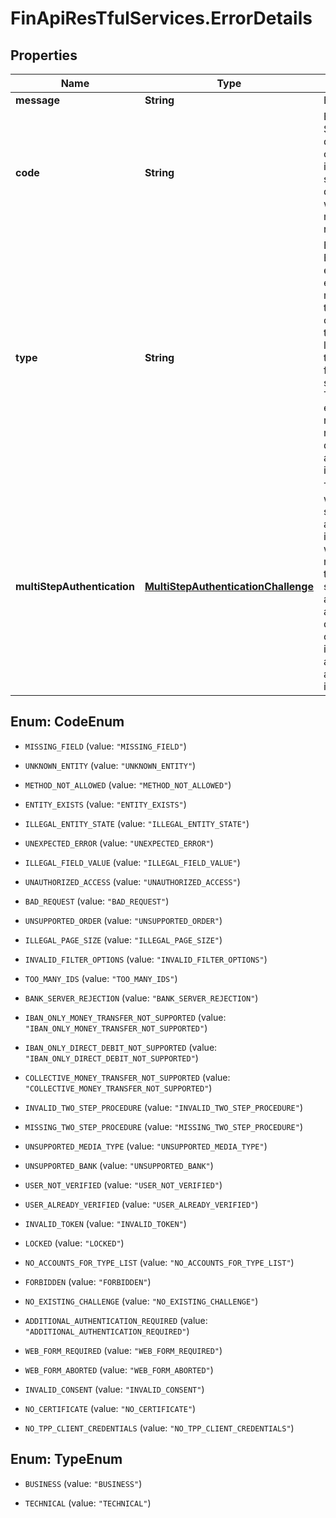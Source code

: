 # FinApiResTfulServices.ErrorDetails

## Properties
Name | Type | Description | Notes
------------ | ------------- | ------------- | -------------
**message** | **String** | Error message | [optional] 
**code** | **String** | Error code. See the documentation of the individual services for details about what values may be returned. | 
**type** | **String** | Error type. BUSINESS errors depict error messages in the language of the bank (or the preferred language) for the user, e.g. from a bank server. TECHNICAL errors are meant to be read by developers and depict internal errors. | 
**multiStepAuthentication** | [**MultiStepAuthenticationChallenge**](MultiStepAuthenticationChallenge.md) | This field is set when a multi-step authentication is required, i.e. when you need to repeat the original service call and provide additional data. The field contains information about what additional data is required. | [optional] 


<a name="CodeEnum"></a>
## Enum: CodeEnum


* `MISSING_FIELD` (value: `"MISSING_FIELD"`)

* `UNKNOWN_ENTITY` (value: `"UNKNOWN_ENTITY"`)

* `METHOD_NOT_ALLOWED` (value: `"METHOD_NOT_ALLOWED"`)

* `ENTITY_EXISTS` (value: `"ENTITY_EXISTS"`)

* `ILLEGAL_ENTITY_STATE` (value: `"ILLEGAL_ENTITY_STATE"`)

* `UNEXPECTED_ERROR` (value: `"UNEXPECTED_ERROR"`)

* `ILLEGAL_FIELD_VALUE` (value: `"ILLEGAL_FIELD_VALUE"`)

* `UNAUTHORIZED_ACCESS` (value: `"UNAUTHORIZED_ACCESS"`)

* `BAD_REQUEST` (value: `"BAD_REQUEST"`)

* `UNSUPPORTED_ORDER` (value: `"UNSUPPORTED_ORDER"`)

* `ILLEGAL_PAGE_SIZE` (value: `"ILLEGAL_PAGE_SIZE"`)

* `INVALID_FILTER_OPTIONS` (value: `"INVALID_FILTER_OPTIONS"`)

* `TOO_MANY_IDS` (value: `"TOO_MANY_IDS"`)

* `BANK_SERVER_REJECTION` (value: `"BANK_SERVER_REJECTION"`)

* `IBAN_ONLY_MONEY_TRANSFER_NOT_SUPPORTED` (value: `"IBAN_ONLY_MONEY_TRANSFER_NOT_SUPPORTED"`)

* `IBAN_ONLY_DIRECT_DEBIT_NOT_SUPPORTED` (value: `"IBAN_ONLY_DIRECT_DEBIT_NOT_SUPPORTED"`)

* `COLLECTIVE_MONEY_TRANSFER_NOT_SUPPORTED` (value: `"COLLECTIVE_MONEY_TRANSFER_NOT_SUPPORTED"`)

* `INVALID_TWO_STEP_PROCEDURE` (value: `"INVALID_TWO_STEP_PROCEDURE"`)

* `MISSING_TWO_STEP_PROCEDURE` (value: `"MISSING_TWO_STEP_PROCEDURE"`)

* `UNSUPPORTED_MEDIA_TYPE` (value: `"UNSUPPORTED_MEDIA_TYPE"`)

* `UNSUPPORTED_BANK` (value: `"UNSUPPORTED_BANK"`)

* `USER_NOT_VERIFIED` (value: `"USER_NOT_VERIFIED"`)

* `USER_ALREADY_VERIFIED` (value: `"USER_ALREADY_VERIFIED"`)

* `INVALID_TOKEN` (value: `"INVALID_TOKEN"`)

* `LOCKED` (value: `"LOCKED"`)

* `NO_ACCOUNTS_FOR_TYPE_LIST` (value: `"NO_ACCOUNTS_FOR_TYPE_LIST"`)

* `FORBIDDEN` (value: `"FORBIDDEN"`)

* `NO_EXISTING_CHALLENGE` (value: `"NO_EXISTING_CHALLENGE"`)

* `ADDITIONAL_AUTHENTICATION_REQUIRED` (value: `"ADDITIONAL_AUTHENTICATION_REQUIRED"`)

* `WEB_FORM_REQUIRED` (value: `"WEB_FORM_REQUIRED"`)

* `WEB_FORM_ABORTED` (value: `"WEB_FORM_ABORTED"`)

* `INVALID_CONSENT` (value: `"INVALID_CONSENT"`)

* `NO_CERTIFICATE` (value: `"NO_CERTIFICATE"`)

* `NO_TPP_CLIENT_CREDENTIALS` (value: `"NO_TPP_CLIENT_CREDENTIALS"`)




<a name="TypeEnum"></a>
## Enum: TypeEnum


* `BUSINESS` (value: `"BUSINESS"`)

* `TECHNICAL` (value: `"TECHNICAL"`)




